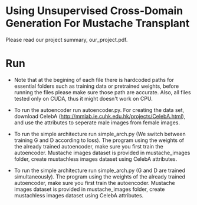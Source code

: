 # Using Unsupervised Cross-Domain Generation For Mustache Transplant
Please read our project summary, our_project.pdf.

# Run
 - Note that at the begining of each file there is hardcoded paths for essential folders such as training data or pretrained weights, before running the files please make sure those path are accurate.
Also, all files tested only on CUDA, thus it might doesn't work on CPU.

 - To run the autoencoder run autoencoder.py.
For creating the data set, download CelebA (http://mmlab.ie.cuhk.edu.hk/projects/CelebA.html), and use the attributes to seperate male images from female images.

 - To run the simple architecture run simple_arch.py (We switch between training G and D according to loss).
The program using the weights of the already trained autoencoder, make sure you first train the autoencoder. Mustache images dataset is provided in mustache_images folder, create mustachless images dataset using CelebA attributes.

 - To run the simple architecture run simple_arch.py (G and D are trained simultaneously).
The program using the weights of the already trained autoencoder, make sure you first train the autoencoder. Mustache images dataset is provided in mustache_images folder, create mustachless images dataset using CelebA attributes.



